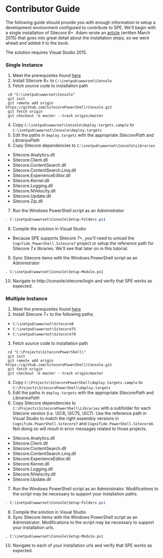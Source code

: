 # Contributor Guide

The following guide should provide you with enough information to setup a development environment configured to contribute to SPE. We'll begin with a single installation of Sitecore 8+. Adam wrote an [article][1] (written March 2015) that goes into great detail about the installation steps, so we went ahead and added it to the book.

The solution requires Visual Studio 2015.

### Single Instance

1. Meet the prerequisites found [here](installation.md)
2. Install Sitecore 8+ to `C:\inetpub\wwwroot\Console`
3. Fetch source code to installation path
```
 cd "C:\inetpub\wwwroot\Console"
 git init
 git remote add origin https://github.com/SitecorePowerShell/Console.git
 git fetch origin
 git checkout -b master --track origin/master
 ```
4. Copy `C:\inetpub\wwwroot\Console\deploy.targets.sample` to `C:\inetpub\wwwroot\Console\deploy.targets`
5. Edit the paths in `deploy.targets` with the appropriate *SitecorePath* and *LibrariesPath*
6. Copy Sitecore dependencies to `C:\inetpub\wwwroot\Console\Libraries`
 - Sitecore.Analytics.dll
 - Sitecore.Client.dll
 - Sitecore.ContentSearch.dll
 - Sitecore.ContentSearch.Linq.dll
 - Sitecore.ExperienceEditor.dll
 - Sitecore.Kernel.dll
 - Sitecore.Logging.dll
 - Sitecore.NVelocity.dll
 - Sitecore.Update.dll
 - Sitecore.Zip.dll
7. Run the Windows PowerShell script as an Administrator 
```powershell
. C:\inetpub\wwwroot\Console\Setup-Folders.ps1
```
8. Compile the solution in Visual Studio
 - Because SPE supports Sitecore 7+, you'll need to unload the `Cognfide.PowerShell.Sitecore7` project or setup the reference path for Sitecore 7.x libraries. We'll see that later on in this tutorial.
9. Sync Sitecore items with the Windows PowerShell script as an Administrator
```
. C:\inetpub\wwwroot\Console\Setup-Module.ps1
```
10. Navigate to http://console/sitecore/login and verify that SPE works as expected.

### Multiple Instance

1. Meet the prerequisites found [here](installation.md)
2. Install Sitecore 7+ to the following paths    
 - `C:\inetpub\wwwroot\Sitecore8`
 - `C:\inetpub\wwwroot\Sitecore75`
 - `C:\inetpub\wwwroot\Sitecore70`
3. Fetch source code to installation path
```
 cd "C:\Projects\SitecorePowerShell\"
 git init
 git remote add origin https://github.com/SitecorePowerShell/Console.git
 git fetch origin
 git checkout -b master --track origin/master
 ```
4. Copy `C:\Projects\SitecorePowerShell\deploy.targets.sample` to `C:\Projects\SitecorePowerShell\deploy.targets`
5. Edit the paths in `deploy.targets` with the appropriate *SitecorePath* and *LibrariesPath*
6. Copy Sitecore dependencies to `C:\Projects\SitecorePowerShell\Libraries` with a subfolder for each Sitecore version (i.e. \SC8, \SC75, \SC7). Use the reference path in Visual Studio to match the right assembly versions in `Cognifide.PowerShell.Sitecore7` and `Cognifide.PowerShell.Sitecore8`. Not doing so will result in error messages related to those projects.
 - Sitecore.Analytics.dll
 - Sitecore.Client.dll
 - Sitecore.ContentSearch.dll
 - Sitecore.ContentSearch.Linq.dll
 - Sitecore.ExperienceEditor.dll
 - Sitecore.Kernel.dll
 - Sitecore.Logging.dll
 - Sitecore.NVelocity.dll
 - Sitecore.Update.dll
7. Run the Windows PowerShell script as an Administrator. Modifications to the script may be necessary to support your installation paths.
```powershell
. C:\inetpub\wwwroot\Console\Setup-Folders.ps1
```
8. Compile the solution in Visual Studio
9. Sync Sitecore items with the Windows PowerShell script as an Administrator. Modifications to the script may be necessary to support your installation urls.
```
. C:\inetpub\wwwroot\Console\Setup-Module.ps1
```
10. Navigate to each of your installation urls and verify that SPE works as expected.

[1]: http://blog.najmanowicz.com/2015/03/03/set-up-sitecore-powershell-extensions-development-environment/ 
